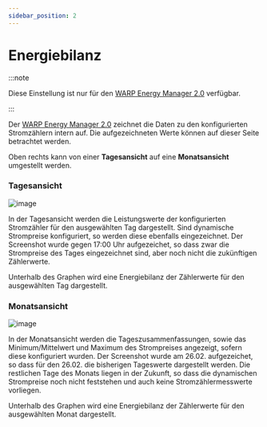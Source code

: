 ```yaml
---
sidebar_position: 2
---
```


# Energiebilanz

:::note

Diese Einstellung ist nur für den [WARP Energy Manager 2.0](/docs/warp_energy_manager/introduction) verfügbar.

:::

Der [WARP Energy Manager 2.0](/docs/warp_energy_manager/introduction) zeichnet
die Daten zu den konfigurierten Stromzählern intern auf. Die aufgezeichneten Werte können
auf dieser Seite betrachtet werden.

Oben rechts kann von einer **Tagesansicht** auf eine **Monatsansicht** umgestellt werden.


### Tagesansicht

![image](/img/webinterface/energy_manager/wem2-energy-analysis.jpeg)

In der Tagesansicht werden die Leistungswerte der konfigurierten Stromzähler für den ausgewählten
Tag dargestellt. Sind dynamische Strompreise konfiguriert, so werden diese ebenfalls eingezeichnet.
Der Screenshot wurde gegen 17:00 Uhr aufgezeichet, so dass zwar die Strompreise des Tages eingezeichnet sind,
aber noch nicht die zukünftigen Zählerwerte.

Unterhalb des Graphen wird eine Energiebilanz der Zählerwerte für den ausgewählten Tag dargestellt.

### Monatsansicht

![image](/img/webinterface/energy_manager/wem2-energy-analysis2.jpeg)

In der Monatsansicht werden die Tageszusammenfassungen, sowie das Minimum/Mittelwert und Maximum
des Strompreises angezeigt, sofern diese konfiguriert wurden. Der Screenshot wurde am 26.02. aufgezeichet,
so dass für den 26.02. die bisherigen Tageswerte dargestellt werden. Die restlichen Tage des Monats liegen
in der Zukunft, so dass die dynamischen Strompreise noch nicht feststehen und auch keine Stromzählermesswerte vorliegen.

Unterhalb des Graphen wird eine Energiebilanz der Zählerwerte für den ausgewählten Monat dargestellt.
